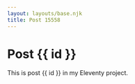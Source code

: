 ```yaml
---
layout: layouts/base.njk
title: Post 15558
---
```


# Post {{ id }}

This is post {{ id }} in my Eleventy project.

